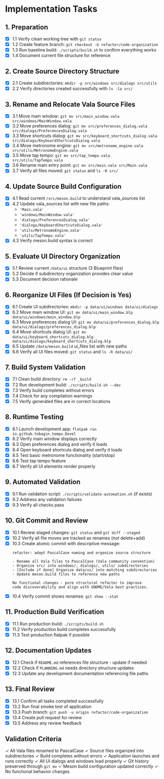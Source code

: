 # Implementation Tasks

## 1. Preparation
- [x] 1.1 Verify clean working tree with `git status`
- [x] 1.2 Create feature branch: `git checkout -b refactor/code-organization`
- [x] 1.3 Run baseline build: `./scripts/build.sh` to confirm everything works
- [x] 1.4 Document current file structure for reference

## 2. Create Source Directory Structure
- [x] 2.1 Create subdirectories: `mkdir -p src/windows src/dialogs src/utils`
- [x] 2.2 Verify directories created successfully with `ls -la src/`

## 3. Rename and Relocate Vala Source Files
- [x] 3.1 Move main window: `git mv src/main_window.vala src/windows/MainWindow.vala`
- [x] 3.2 Move preferences dialog: `git mv src/preferences_dialog.vala src/dialogs/PreferencesDialog.vala`
- [x] 3.3 Move shortcuts dialog: `git mv src/keyboard_shortcuts_dialog.vala src/dialogs/KeyboardShortcutsDialog.vala`
- [x] 3.4 Move metronome engine: `git mv src/metronome_engine.vala src/utils/MetronomeEngine.vala`
- [x] 3.5 Move tap tempo: `git mv src/tap_tempo.vala src/utils/TapTempo.vala`
- [x] 3.6 Rename main entry point: `git mv src/main.vala src/Main.vala`
- [x] 3.7 Verify all files moved: `git status` and `ls -R src/`

## 4. Update Source Build Configuration
- [x] 4.1 Read current `/src/meson.build` to understand vala_sources list
- [x] 4.2 Update vala_sources list with new file paths:
  - `'Main.vala'`
  - `'windows/MainWindow.vala'`
  - `'dialogs/PreferencesDialog.vala'`
  - `'dialogs/KeyboardShortcutsDialog.vala'`
  - `'utils/MetronomeEngine.vala'`
  - `'utils/TapTempo.vala'`
- [x] 4.3 Verify meson.build syntax is correct

## 5. Evaluate UI Directory Organization
- [x] 5.1 Review current `/data/ui` structure (3 Blueprint files)
- [x] 5.2 Decide if subdirectory organization provides clear value
- [x] 5.3 Document decision rationale

## 6. Reorganize UI Files (If Decision is Yes)
- [x] 6.1 Create UI subdirectories: `mkdir -p data/ui/windows data/ui/dialogs`
- [x] 6.2 Move main window UI: `git mv data/ui/main_window.blp data/ui/windows/main_window.blp`
- [x] 6.3 Move preferences dialog UI: `git mv data/ui/preferences_dialog.blp data/ui/dialogs/preferences_dialog.blp`
- [x] 6.4 Move shortcuts dialog UI: `git mv data/ui/keyboard_shortcuts_dialog.blp data/ui/dialogs/keyboard_shortcuts_dialog.blp`
- [x] 6.5 Update `/data/meson.build` ui_files list with new paths
- [x] 6.6 Verify all UI files moved: `git status` and `ls -R data/ui/`

## 7. Build System Validation
- [x] 7.1 Clean build directory: `rm -rf _build`
- [x] 7.2 Run development build: `./scripts/build.sh --dev`
- [x] 7.3 Verify build completes without errors
- [x] 7.4 Check for any compilation warnings
- [x] 7.5 Verify generated files are in correct locations

## 8. Runtime Testing
- [x] 8.1 Launch development app: `flatpak run io.github.tobagin.tempo.Devel`
- [x] 8.2 Verify main window displays correctly
- [x] 8.3 Open preferences dialog and verify it loads
- [x] 8.4 Open keyboard shortcuts dialog and verify it loads
- [x] 8.5 Test basic metronome functionality (start/stop)
- [x] 8.6 Test tap tempo feature
- [x] 8.7 Verify all UI elements render properly

## 9. Automated Validation
- [x] 9.1 Run validation script: `./scripts/validate-automation.sh` (if exists)
- [x] 9.2 Address any validation failures
- [x] 9.3 Verify all checks pass

## 10. Git Commit and Review
- [x] 10.1 Review staged changes: `git status` and `git diff --staged`
- [x] 10.2 Verify all file moves are tracked as renames (not delete+add)
- [x] 10.3 Create atomic commit with descriptive message:
  ```
  refactor: adopt PascalCase naming and organize source structure

  - Rename all Vala files to PascalCase (Vala community convention)
  - Organize src/ into windows/, dialogs/, utils/ subdirectories
  - [Include if done] Organize data/ui/ into matching subdirectories
  - Update meson.build files to reference new paths

  No functional changes - pure structural refactor to improve
  code discoverability and align with GNOME/Vala best practices.
  ```
- [x] 10.4 Verify commit shows renames: `git show --stat`

## 11. Production Build Verification
- [x] 11.1 Run production build: `./scripts/build.sh`
- [x] 11.2 Verify production build completes successfully
- [x] 11.3 Test production flatpak if possible

## 12. Documentation Updates
- [x] 12.1 Check if `README.md` references file structure - update if needed
- [x] 12.2 Check if `PLANNING.md` needs directory structure updates
- [x] 12.3 Update any development documentation referencing file paths

## 13. Final Review
- [x] 13.1 Confirm all tasks completed successfully
- [x] 13.2 Run final smoke test of application
- [x] 13.3 Push branch: `git push -u origin refactor/code-organization`
- [x] 13.4 Create pull request for review
- [x] 13.5 Address any review feedback

## Validation Criteria
✓ All Vala files renamed to PascalCase
✓ Source files organized into subdirectories
✓ Build completes without errors
✓ Application launches and runs correctly
✓ All UI dialogs and windows load properly
✓ Git history preserved through `git mv`
✓ Meson build configuration updated correctly
✓ No functional behavior changes
